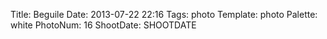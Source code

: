 Title: Beguile
Date: 2013-07-22 22:16
Tags: photo
Template: photo
Palette: white
PhotoNum: 16
ShootDate: SHOOTDATE
